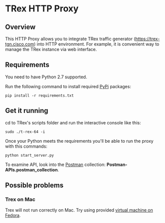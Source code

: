 # TRex HTTP Proxy
## Overview
This HTTP Proxy allows you to integrate TRex traffic generator (https://trex-tgn.cisco.com) into HTTP environment. For example, it is convenient way to manage the TRex instance via web interface.

## Requirements
You need to have Python 2.7 supported.

Run the following command to install required [PyPi](https://pypi.python.org/pypi) packages:

```
pip install -r requirements.txt
```

## Get it running

cd to TRex's scripts folder and run the interactive console like this:

```
sudo ./t-rex-64 -i
```

Once your Python meets the requirements you'll be able to run the proxy with this commands:
 
```
python start_server.py
```

To examine API, look into the [Postman](https://www.getpostman.com) collection: **Postman-APIs.postman_collection**.

## Possible problems
### Trex on Mac
Trex will not run correctly on Mac. Try using provided [virtual machine on Fedora](https://trex-tgn.cisco.com/trex/doc/trex_vm_manual.html).

